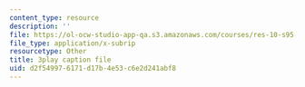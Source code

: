 ```yaml
---
content_type: resource
description: ''
file: https://ol-ocw-studio-app-qa.s3.amazonaws.com/courses/res-10-s95-physics-of-covid-19-transmission-fall-2020/d2f549976171d17b4e53c6e2d241abf8_0VppWRGt0uk.srt
file_type: application/x-subrip
resourcetype: Other
title: 3play caption file
uid: d2f54997-6171-d17b-4e53-c6e2d241abf8
---
```

